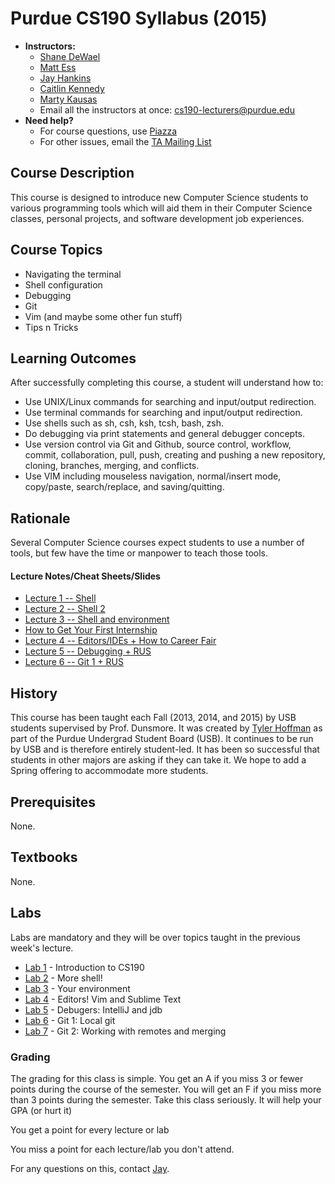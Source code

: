 # Purdue CS190 Syllabus (2015)

* **Instructors:**
    + [Shane DeWael](mailto:dewaels@purdue.edu)
    + [Matt Ess](mailto:mess@purdue.edu)
    + [Jay Hankins](mailto:hankinsj@purdue.edu)
    + [Caitlin Kennedy](mailto:kenned67@purdue.edu)
    + [Marty Kausas](mailto:mkausas@purdue.edu)
    + Email all the instructors at once: cs190-lecturers@purdue.edu
* **Need help?**
    + For course questions, use [Piazza](https://piazza.com/class/ire7azr5kmw2b3)
    + For other issues, email the [TA Mailing List](mailto:cs190-tas@purdue.edu)

## Course Description

This course is designed to introduce new Computer Science students to various programming tools which will aid them in their Computer Science classes, personal projects, and software development job experiences.



## Course Topics

* Navigating the terminal
* Shell configuration
* Debugging
* Git
* Vim (and maybe some other fun stuff)
* Tips n Tricks

## Learning Outcomes
After successfully completing this course, a student will understand how to:

* Use UNIX/Linux commands for searching and input/output redirection.
* Use terminal commands for searching and input/output redirection.
* Use shells such as sh, csh, ksh, tcsh, bash, zsh.
* Do debugging via print statements and general debugger concepts.
* Use version control via Git and Github, source control, workflow, commit, collaboration, pull, push, creating and pushing a new repository, cloning, branches, merging, and conflicts.
* Use VIM including mouseless navigation, normal/insert mode, copy/paste, search/replace, and saving/quitting.


## Rationale
Several Computer Science courses expect students to use a number of tools, but few have the time or manpower to teach those tools.


#### Lecture Notes/Cheat Sheets/Slides

* [Lecture 1 -- Shell](https://docs.google.com/presentation/d/19uVm13ySbhUJ0ZTEIjv63eIJdOR9y1vjDNL84_vrBHw/edit?usp=sharing)
* [Lecture 2 -- Shell 2](https://docs.google.com/presentation/d/17YtY16F6TJxB-v0ZOGJNsFa0PbDguDqgxx4GtWl0BiQ/edit?usp=sharing)
* [Lecture 3 -- Shell and environment](https://docs.google.com/presentation/d/1qcq1Luzy8q447IUvQxCQw1AQhoTHhStsP-g-L5xdV0c/edit?usp=sharing)
* [How to Get Your First Internship](https://docs.google.com/presentation/d/1QeXQ8tVz7lbBLpxYVAZxbgVX-Oy5xiJMOpKYzy48nLA/edit?usp=sharing)
* [Lecture 4 -- Editors/IDEs + How to Career Fair](https://docs.google.com/presentation/d/1p5Bsy503w449pXEM6EkqNOje-rfHVAaIwB3gPkcwplc/edit?usp=sharing)
* [Lecture 5 -- Debugging + RUS](https://docs.google.com/presentation/d/1ZmwflRnO82SvpS46e__MwVWAwdj3bTAc0pRssfDzwV4/edit?usp=sharing)
* [Lecture 6 -- Git 1 + RUS](https://docs.google.com/presentation/d/1ENvWp0fkxrFVA7wh-CAu4JTsfK1UykyegG05XtVAqFI/edit?usp=sharing)

## History
This course has been taught each Fall (2013, 2014, and 2015) by USB students supervised by Prof. Dunsmore. It was created by [Tyler Hoffman](https://github.com/tyhoff) as part of the Purdue Undergrad Student Board (USB).
It continues to be run by USB and is therefore entirely student-led. It has been so successful that students in other majors are asking if they can take it. We hope to add a Spring offering to accommodate more students. 

## Prerequisites 
None.

## Textbooks
None.

## Labs

Labs are mandatory and they will be over topics taught in the previous week's lecture.

* [Lab 1](https://github.com/Purdue-CSUSB/CSToolsCourse/tree/master/labs/lab1) - Introduction to CS190
* [Lab 2](https://github.com/Purdue-CSUSB/CSToolsCourse/tree/master/labs/lab2) - More shell!
* [Lab 3](https://github.com/Purdue-CSUSB/CSToolsCourse/tree/master/labs/lab3) - Your environment
* [Lab 4](https://github.com/Purdue-CSUSB/CSToolsCourse/tree/master/labs/lab4) - Editors! Vim and Sublime Text
* [Lab 5](https://github.com/Purdue-CSUSB/CSToolsCourse/tree/master/labs/lab5) - Debugers: IntelliJ and jdb
* [Lab 6](https://github.com/Purdue-CSUSB/CSToolsCourse/tree/master/labs/lab6) - Git 1: Local git
* [Lab 7](https://github.com/Purdue-CSUSB/CSToolsCourse/tree/master/labs/lab7) - Git 2: Working with remotes and merging

### Grading

The grading for this class is simple. You get an A if you miss 3 or fewer points during the course of the semester. You will get an F if you miss more than 3 points during the semester. Take this class seriously. It will help your GPA (or hurt it)

You get a point for every lecture or lab

You miss a point for each lecture/lab you don't attend.

For any questions on this, contact [Jay](mailto:hankinsj@purdue.edu).
